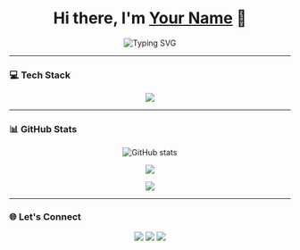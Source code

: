 <h1 align="center">
  Hi there, I'm <a href="https://yourwebsite.com" target="_blank">Your Name</a> 👋
</h1>

<p align="center">
  <img src="https://readme-typing-svg.demolab.com?font=Fira+Code&pause=1000&width=435&lines=Fullstack+Web+Developer;Laravel+%7C+Livewire+%7C+TailwindCSS;Open+Source+Enthusiast;Let's+build+something+awesome!" alt="Typing SVG" />
</p>

---

### 💻 Tech Stack

<p align="center">
  <img src="https://skillicons.dev/icons?i=php,laravel,livewire,tailwind,js,html,css,git,vscode" />
</p>

---

### 📊 GitHub Stats

<p align="center">
  <img src="https://github-readme-stats.vercel.app/api?username=your-username&show_icons=true&theme=radical" alt="GitHub stats" />
</p>

<p align="center">
  <img src="https://github-readme-streak-stats.herokuapp.com/?user=your-username&theme=radical" />
</p>

<p align="center">
  <img src="https://github-readme-stats.vercel.app/api/top-langs/?username=your-username&layout=compact&theme=radical" />
</p>

---

### 🌐 Let's Connect

<p align="center">
  <a href="https://linkedin.com/in/your-linkedin"><img src="https://img.shields.io/badge/-LinkedIn-blue?style=flat-square&logo=Linkedin&logoColor=white" /></a>
  <a href="mailto:youremail@example.com"><img src="https://img.shields.io/badge/-Email-red?style=flat-square&logo=Gmail&logoColor=white" /></a>
  <a href="https://yourwebsite.com"><img src="https://img.shields.io/badge/-Portfolio-black?style=flat-square&logo=Firefox&logoColor=white" /></a>
</p>

